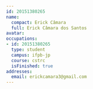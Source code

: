 ```yaml
---
id: 20151380265
name:
  compact: Erick Câmara
  full: Erick Câmara dos Santos
avatar:
occupations:
- id: 20151380265
  type: student
  campus: ifpb-jp
  course: cstrc
  isFinished: true
addresses:
  email: erickcamara3@gmail.com
---
```

